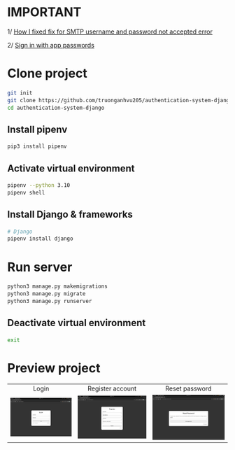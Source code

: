 # IMPORTANT
1/ [How I fixed fix for SMTP username and password not accepted error](https://youtu.be/Y_u5KIeXiVI?si=uWvDZrbO-1tqWSl-)

2/ [Sign in with app passwords](https://support.google.com/accounts/answer/185833?hl=en)

# Clone project
```bash
git init
git clone https://github.com/truonganhvu205/authentication-system-django.git
cd authentication-system-django
```

## Install pipenv
```bash
pip3 install pipenv
```

## Activate virtual environment
```bash
pipenv --python 3.10
pipenv shell
```

## Install Django & frameworks
```bash
# Django
pipenv install django
```

# Run server
```bash
python3 manage.py makemigrations
python3 manage.py migrate
python3 manage.py runserver
```

## Deactivate virtual environment
```bash
exit
```

# Preview project
<table align='center'>
  <tr align='center'>
    <td>Login</td>
    <td>Register account</td>
    <td>Reset password</td>
  </tr>
  <tr align='center'>
    <td>
      <img src='https://github.com/truonganhvu205/authentication-system-django/blob/main/authentication-system-django/authentication-system-django-pic-1.png' />
    </td>
    <td>
      <img src='https://github.com/truonganhvu205/authentication-system-django/blob/main/authentication-system-django/authentication-system-django-pic-2.png' />
    </td>
    <td>
      <img src='https://github.com/truonganhvu205/authentication-system-django/blob/main/authentication-system-django/authentication-system-django-pic-3.png' />
    </td>
  </tr>
</table>
